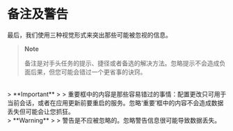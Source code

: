 # 备注及警告

最后，我们使用三种视觉形式来突出那些可能被忽视的信息。

> **Note**
>
> 备注是对手头任务的提示、捷径或者备选的解决方法。忽略提示不会造成负面后果，但您可能会错过一个更省事的诀窍。

<br/>
> **Important**
>
> 重要框中的内容是那些容易错过的事情：配置更改只可用于当前会话，或者在应用更新前要重启的服务。忽略‘重要’框中的内容不会造成数据丢失但可能会让您抓狂。

<br/>
> **Warning**
>
> 警告是不应被忽略的。忽略警告信息很可能导致数据丢失。

